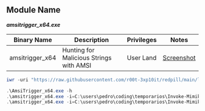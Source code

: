 ## Module Name
   <b><i>amsitrigger_x64.exe</i></b>

|Binary Name|Description|Privileges|Notes|
|---|---|---|---|
|amsitrigger_x64|Hunting for Malicious Strings with AMSI|User Land|[Screenshot](https://raw.githubusercontent.com/r00t-3xp10it/redpill/main/lib/Ams1-Bypass/AMSBP.png)|

```powershell
iwr -uri "https://raw.githubusercontent.com/r00t-3xp10it/redpill/main/lib/Ams1-Triger/amsitrigger_x64.exe" -OutFile "amsitrigger_x64.exe"
```

```powershell
.\AmsiTrigger_x64.exe -h
.\amsitrigger_x64.exe -i=C:\users\pedro\coding\temporarios\Invoke-Mimikatz.ps1 -f=2
.\amsitrigger_x64.exe -i=C:\users\pedro\coding\temporarios\Invoke-Mimikatz.ps1 -f=3
```

